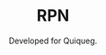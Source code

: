 ---
title: RPN
subtitle: Developed for Quiqueg.
portfolio_link: https://rpngroup.com/
image: assets/works/rpn/rpn_desktop.webp
image_ipad: assets/works/rpn/rpn_desktop.webp
image_iphone: assets/works/rpn/rpn_mobile.webp
ord: 16
---
